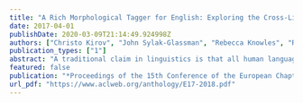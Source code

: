 ```yaml
---
title: "A Rich Morphological Tagger for English: Exploring the Cross-Linguistic Tradeoff Between Morphology and Syntax"
date: 2017-04-01
publishDate: 2020-03-09T21:14:49.924998Z
authors: ["Christo Kirov", "John Sylak-Glassman", "Rebecca Knowles", "Ryan Cotterell", "Matt Post"]
publication_types: ["1"]
abstract: "A traditional claim in linguistics is that all human languages are equally expressive---able to convey the same wide range of meanings. Morphologically rich languages, such as Czech, rely on overt inflectional and derivational morphology to convey many semantic distinctions. Languages with comparatively limited morphology, such as English, should be able to accomplish the same using a combination of syntactic and contextual cues. We capitalize on this idea by training a tagger for English that uses syntactic features obtained by automatic parsing to recover complex morphological tags projected from Czech. The high accuracy of the resulting model provides quantitative confirmation of the underlying linguistic hypothesis of equal expressivity, and bodes well for future improvements in downstream HLT tasks including machine translation."
featured: false
publication: "*Proceedings of the 15th Conference of the European Chapter of the Association for Computational Linguistics*"
url_pdf: "https://www.aclweb.org/anthology/E17-2018.pdf"
---
```


